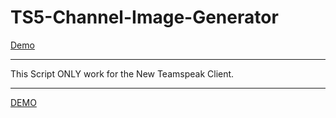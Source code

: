 # TS5-Channel-Image-Generator

[Demo](demo_ch.png)

_______________________________________________________________________________

This Script ONLY work for the New Teamspeak Client.
_______________________________________________________________________________

[DEMO](https://ts5x.cf) 
